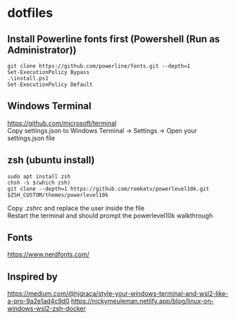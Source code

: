 # dotfiles

## Install Powerline fonts first (Powershell (Run as Administrator))
```
git clone https://github.com/powerline/fonts.git --depth=1
Set-ExecutionPolicy Bypass
.\install.ps1
Set-ExecutionPolicy Default
```

## Windows Terminal
https://github.com/microsoft/terminal \
Copy settings.json to Windows Terminal -> Settings -> Open your settings.json file

## zsh (ubuntu install)
```
sudo apt install zsh
chsh -s $(which zsh)
git clone --depth=1 https://github.com/romkatv/powerlevel10k.git $ZSH_CUSTOM/themes/powerlevel10k
```
Copy .zshrc and replace the user inside the file \
Restart the terminal and should prompt the powerlevel10k walkthrough

## Fonts
https://www.nerdfonts.com/

## Inspired by
https://medium.com/@hjgraca/style-your-windows-terminal-and-wsl2-like-a-pro-9a2e1ad4c9d0
https://nickymeuleman.netlify.app/blog/linux-on-windows-wsl2-zsh-docker
